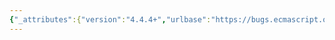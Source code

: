 ```yaml
---
{"_attributes":{"version":"4.4.4+","urlbase":"https://bugs.ecmascript.org/","maintainer":"dherman@mozilla.com"},"bug":{"bug_id":3851,"creation_ts":"2015-02-12 21:59:00 -0800","short_desc":"15.2.1.16.1: if-less Else","delta_ts":"2015-02-19 19:10:53 -0800","product":"Draft for 6th Edition","component":"editorial issue","version":"Rev 33: February 12, 2015 Draft","rep_platform":"All","op_sys":"All","bug_status":"RESOLVED","resolution":"FIXED","priority":"Normal","bug_severity":"major","everconfirmed":true,"reporter":{"uid":"jmdyck","name":"Michael Dyck"},"assigned_to":{"uid":"allen","name":"Allen Wirfs-Brock"},"long_desc":[{"commentid":12503,"comment_count":0,"who":{"uid":"jmdyck","name":"Michael Dyck"},"bug_when":"2015-02-12 21:59:12 -0800","thetext":"In 15.2.1.16.1 \"ParseModule ( sourceText ) Abstract Operation\",\nsteps 10.a.i and ii say:\n    i.  Append ee to localExportEntries.\n    ii. Else, if ee.[[ImportName]] is \"*\", then\n\nClearly, something is wrong here. Looking at the previous revision, it appears that 10.a.ii should actually be 10.b (and 10.a.iii should actually be 10.c).\n\n(I'm concerned that these \"spontaneous\" changes of algorithm level still happen. In this case, it was obvious that something was wrong, but presumably it could also happen where the result is not obviously a mistake. Perhaps it already has.)"},{"commentid":12520,"comment_count":1,"who":{"uid":"allen","name":"Allen Wirfs-Brock"},"bug_when":"2015-02-13 08:17:09 -0800","thetext":"fixed in rev34 editor's draft"},{"commentid":13026,"comment_count":2,"who":{"uid":"allen","name":"Allen Wirfs-Brock"},"bug_when":"2015-02-19 19:10:53 -0800","thetext":"fixed in rev34"}]}}
---
```


